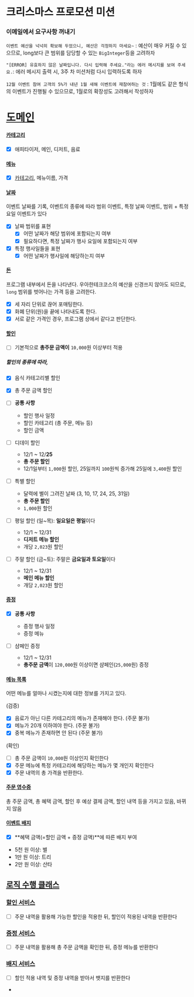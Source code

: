 # 크리스마스 프로모션 미션

### 이메일에서 요구사항 꺼내기

`이벤트 예산을 넉넉히 확보해 두었으니, 예산은 걱정하지 마세요~` : 예산이 매우 커질 수 있으므로, long보다 큰 범위를 담당할 수 있는 `BigInteger`등을 고려하자

`"[ERROR] 유효하지 않은 날짜입니다. 다시 입력해 주세요."라는 에러 메시지를 보여 주세요.`: 에러 메시지 출력 시, 3주 차 미션처럼 다시 입력하도록 하자

`12월 이벤트 참여 고객의 5%가 내년 1월 새해 이벤트에 재참여하는 것` : 1월에도 같은 형식의 이벤트가 진행될 수 있으므로, 1월로의 확장성도 고려해서 작성하자

# [도메인](#도메인)

#### [카테고리](#카테고리)

- [x] 애피타이저, 메인, 디저트, 음료

#### [메뉴](#메뉴)

- [x] [카테고리](#카테고리), 메뉴이름, 가격

#### [날짜](#날짜)

이벤트 날짜를 기록, 이벤트의 종류에 따라 범위 이벤트, 특정 날짜 이벤트, 범위 + 특정 요일 이벤트가 있다

- [x] 날짜 범위를 표현
  - [x] 어떤 날짜가 해당 범위에 포함되는지 여부
  - [x] 필요하다면, 특정 날짜가 행사 요일에 포함되는지 여부
- [x] 특정 행사일들을 표현
  - [x] 어떤 날짜가 행사일에 해당하는지 여부

#### [돈](#돈)

프로그램 내부에서 돈을 나타낸다. 우아한테크코스의 예산을 신경쓰지 않아도 되므로, `long` 범위를 벗어나는 가격 등을 고려한다.
- [x] 세 자리 단위로 끊어 포매팅한다.
- [x] 화폐 단위(원)을 끝에 나타내도록 한다.
- [x] 서로 같은 가격인 경우, 프로그램 상에서 같다고 판단한다.

#### [할인](#할인)

- [ ] 기본적으로 **총주문 금액이** `10,000`원 이상부터 적용

##### 할인의 종류에 따라,

- [x] 음식 카테고리별 할인
- [x] 총 주문 금액 할인


- [ ] **공통 사항**
  - 할인 행사 일정
  - 할인 카테고리 (총 주문, 메뉴 등)
  - 할인 금액


- [ ] 디데이 할인
  - 12/1 ~ 12/**25**
  - **총 주문 할인**
  - 12/1일부터 `1,000`원 할인, 25일까지 `100`원씩 증가해 25일에 `3,400`원 할인


- [ ] 특별 할인
  - 달력에 별이 그려진 날짜 (3, 10, 17, 24, 25, 31일)
  - **총 주문 할인**
  - `1,000`원 할인


- [ ] 평일 할인 (일~목): **일요일은 평일**이다
  - 12/1 ~ 12/31
  - **디저트 메뉴 할인**
  - 개당 `2,023`원 할인


- [ ] 주말 할인 (금~토): 주말은 **금요일과 토요일**이다
  - 12/1 ~ 12/31
  - **메인 메뉴 할인**
  - 개당 `2,023`원 할인

#### [증정](#증정)

- [x] **공통 사항**
  - 증정 행사 일정
  - 증정 메뉴


- [ ] 샴페인 증정
  - 12/1 ~ 12/31
  - **총주문 금액**이 `120,000`원 이상이면 샴페인(`25,000`원) 증정

#### [메뉴 목록](#메뉴-목록)

어떤 메뉴를 얼마나 시켰는지에 대한 정보를 가지고 있다.

(검증)

- [x] 음료가 아닌 다른 카테고리의 메뉴가 존재해야 한다. (주문 불가)
- [x] 메뉴가 20개 이하여야 한다. (주문 불가)
- [x] 중복 메뉴가 존재하면 안 된다 (주문 불가)

(확인)

- [ ] 총 주문 금액이 `10,000`원 이상인지 확인한다
- [x] 주문 메뉴에 특정 카테고리에 해당하는 메뉴가 몇 개인지 확인한다
- [x] 주문 내역의 총 가격을 반환한다.

#### [주문 영수증](#주문-영수증)

총 주문 금액, 총 혜택 금액, 할인 후 예상 결제 금액, 할인 내역 등을 가지고 있음, 바뀌지 않음

#### [이벤트 배지](#이벤트-배지)

- [x] **혜택 금액(=할인 금액 + 증정 금액)**에 따른 배지 부여
- 5천 원 이상: 별
- 1만 원 이상: 트리
- 2만 원 이상: 산타

## [로직 수행 클래스](#로직-수행-클래스)

### [할인 서비스](#할인-서비스)

- [ ] 주문 내역을 활용해 가능한 할인을 적용한 뒤, 할인이 적용된 내역을 반환한다

### [증정 서비스](#증정-서비스)

- [ ] 주문 내역을 활용해 총 주문 금액을 확인한 뒤, 증정 메뉴를 반환한다

### [배지 서비스](#배지-서비스)

- [ ] 할인 적용 내역 및 증정 내역을 받아서 뱃지를 반환한다
- 